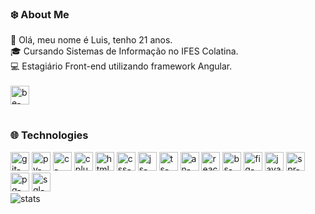 ### ❄️ About Me
<div>
  <div>
  🙂 Olá, meu nome é Luis, tenho 21 anos.<br>
  🎓 Cursando Sistemas de Informação no IFES Colatina.<br>
  💻 Estagiário Front-end utilizando framework Angular.<br>
  </div><br>
   <div style="display: inline-block;">
     <a href="https://www.behance.net/luisrossim" target="_blank">
       <img height="30" width:"40" src="https://img.shields.io/badge/Behance-1769ff?style=for-the-badge&logo=behance&logoColor=white" alt="be-icon">
     </a>
  </div>
</div>

#

### 🌐 Technologies
<div style="display: inline-block;">
  <img align:"center" height="30" width:"40" src="https://img.shields.io/badge/GIT-E44C30?style=for-the-badge&logo=git&logoColor=white" alt="git-icon">
  <img align:"center" height="30" width:"40" src="https://img.shields.io/badge/python-3670A0?style=for-the-badge&logo=python&logoColor=ffdd54" alt="py-icon">
  <img align:"center" height="30" width:"40" src="https://img.shields.io/badge/C-00599C?style=for-the-badge&logo=c&logoColor=white" alt="c-icon">
  <img align:"center" height="30" width:"40" src="https://img.shields.io/badge/C%2B%2B-00599C?style=for-the-badge&logo=c%2B%2B&logoColor=white" alt="cplusplus-icon">
  <img align:"center" height="30" width:"40" src="https://img.shields.io/badge/HTML5-E34F26?style=for-the-badge&logo=html5&logoColor=white" alt="html-icon">
  <img align:"center" height="30" width:"40" src="https://img.shields.io/badge/CSS3-1572B6?style=for-the-badge&logo=css3&logoColor=white" alt="css-icon">
  <img align:"center" height="30" width:"40" src="https://img.shields.io/badge/JavaScript-F7DF1E?style=for-the-badge&logo=javascript&logoColor=black" alt="js-icon">
  <img align:"center" height="30" width:"40" src="https://img.shields.io/badge/TypeScript-007ACC?style=for-the-badge&logo=typescript&logoColor=white" alt="ts-icon">
  <img align:"center" height="30" width:"40" src="https://img.shields.io/badge/Angular-DD0031?style=for-the-badge&logo=angular&logoColor=white" alt="an-icon">
  <img align:"center" height="30" width:"40" src="https://img.shields.io/badge/react-%2320232a.svg?style=for-the-badge&logo=react&logoColor=%2361DAFB" alt="react-icon">
  <img align:"center" height="30" width:"40" src="https://img.shields.io/badge/Bootstrap-563D7C?style=for-the-badge&logo=bootstrap&logoColor=white" alt="bs-icon">
  <img align:"center" height="30" width:"40" src="https://img.shields.io/badge/Figma-F24E1E?style=for-the-badge&logo=figma&logoColor=white" alt="fig-icon">
  <img align:"center" height="30" width:"40" src="https://img.shields.io/badge/Java-ED8B00?style=for-the-badge&logo=openjdk&logoColor=white" alt="java-icon">
  <img align:"center" height="30" width:"40" src="https://img.shields.io/badge/spring-%236DB33F.svg?style=for-the-badge&logo=spring&logoColor=white" alt="spr-icon">
  <img align:"center" height="30" width:"40" src="https://img.shields.io/badge/PostgreSQL-316192?style=for-the-badge&logo=postgresql&logoColor=white" alt="pg-icon">
  <img align:"center" height="30" width:"40" src="https://img.shields.io/badge/mysql-%2300f.svg?style=for-the-badge&logo=mysql&logoColor=white" alt="sql-icon">
  <br>
</div><br>
<div>
  <img src="https://github-readme-stats.vercel.app/api/top-langs/?username=luisrossim&layout=donut&theme=tokyonight&border_radius=1.0&border_color=303030" alt="stats">
</div>
